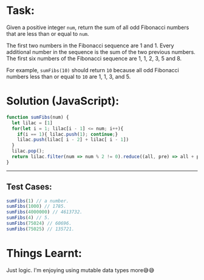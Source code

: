 # Task:
Given a positive integer `num`, return the sum of all odd Fibonacci numbers that are less than or equal to `num`.

The first two numbers in the Fibonacci sequence are 1 and 1. Every additional number in the sequence is the sum of the two previous numbers. The first six numbers of the Fibonacci sequence are 1, 1, 2, 3, 5 and 8.

For example, `sumFibs(10)` should return `10` because all odd Fibonacci numbers less than or equal to `10` are 1, 1, 3, and 5.
# Solution (JavaScript):
```javascript
function sumFibs(num) {
  let lilac = [1]
  for(let i = 1; lilac[i - 1] <= num; i++){
    if(i == 1){ lilac.push(1); continue;}
    lilac.push(lilac[ i - 2] + lilac[ i - 1])
  }
  lilac.pop();
  return lilac.filter(num => num % 2 != 0).reduce((all, pre) => all + pre)
}
```
-------
## Test Cases:
```javascript
sumFibs(1) // a number.
sumFibs(1000) // 1785.
sumFibs(4000000) // 4613732.
sumFibs(4) // 5.
sumFibs(75024) // 60696.
sumFibs(75025) // 135721.
```
# Things Learnt:
Just logic. I'm enjoying using mutable data types more😅😅
